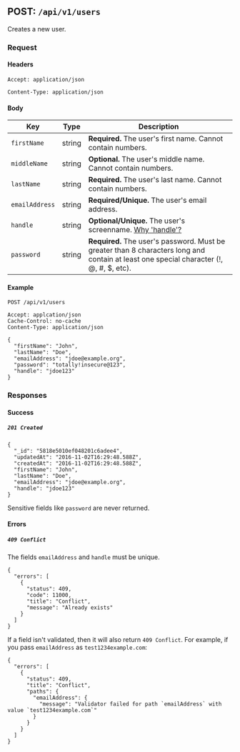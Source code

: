## POST: ```/api/v1/users```

Creates a new user.

### Request

#### Headers
```Accept: application/json```

```Content-Type: application/json```

#### Body

Key | Type | Description
--- | ---- | ----------- 
```firstName``` | string | **Required.** The user's first name. Cannot contain numbers.
```middleName``` | string | **Optional.** The user's middle name. Cannot contain numbers.
```lastName``` | string | **Required.** The user's last name. Cannot contain numbers.
```emailAddress``` | string | **Required/Unique.** The user's email address.
```handle``` | string | **Optional/Unique.** The user's screenname. [Why 'handle'?](../../commentary/why-handle.md)
```password``` | string | **Required.** The user's password. Must be greater than 8 characters long and contain at least one special character (!, @, #, $, etc). 


#### Example
```
POST /api/v1/users

Accept: applcation/json
Cache-Control: no-cache
Content-Type: application/json

{
  "firstName": "John",
  "lastName": "Doe",
  "emailAddress": "jdoe@example.org",
  "password": "totally!insecure@123",
  "handle": "jdoe123"
}
```

### Responses

#### Success

##### ```201 Created```
```
{
  "_id": "5818e5010ef048201c6adee4",
  "updatedAt": "2016-11-02T16:29:48.588Z",
  "createdAt": "2016-11-02T16:29:48.588Z",
  "firstName": "John",
  "lastName": "Doe",
  "emailAddress": "jdoe@example.org",
  "handle": "jdoe123"
}
```
Sensitive fields like ```password``` are never returned.

#### Errors

##### ```409 Conflict```

The fields ```emailAddress``` and  ```handle``` must be unique.
```
{
  "errors": [
    {
      "status": 409,
      "code": 11000,
      "title": "Conflict",
      "message": "Already exists"
    }
  ]
}
```

If a field isn't validated, then it will also return ```409 Conflict```. For example,
if you pass ```emailAddress``` as ```test1234example.com```:
```
{
  "errors": [
    {
      "status": 409,
      "title": "Conflict",
      "paths": {
        "emailAddress": {
          "message": "Validator failed for path `emailAddress` with value `test1234example.com`"
        }
      }
    }
  ]
}
```